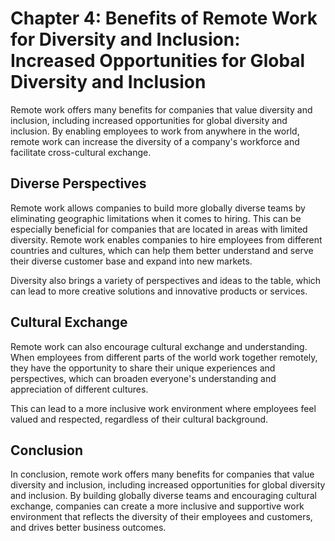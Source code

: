 Chapter 4: Benefits of Remote Work for Diversity and Inclusion: Increased Opportunities for Global Diversity and Inclusion
==========================================================================================================================

Remote work offers many benefits for companies that value diversity and inclusion, including increased opportunities for global diversity and inclusion. By enabling employees to work from anywhere in the world, remote work can increase the diversity of a company's workforce and facilitate cross-cultural exchange.

Diverse Perspectives
--------------------

Remote work allows companies to build more globally diverse teams by eliminating geographic limitations when it comes to hiring. This can be especially beneficial for companies that are located in areas with limited diversity. Remote work enables companies to hire employees from different countries and cultures, which can help them better understand and serve their diverse customer base and expand into new markets.

Diversity also brings a variety of perspectives and ideas to the table, which can lead to more creative solutions and innovative products or services.

Cultural Exchange
-----------------

Remote work can also encourage cultural exchange and understanding. When employees from different parts of the world work together remotely, they have the opportunity to share their unique experiences and perspectives, which can broaden everyone's understanding and appreciation of different cultures.

This can lead to a more inclusive work environment where employees feel valued and respected, regardless of their cultural background.

Conclusion
----------

In conclusion, remote work offers many benefits for companies that value diversity and inclusion, including increased opportunities for global diversity and inclusion. By building globally diverse teams and encouraging cultural exchange, companies can create a more inclusive and supportive work environment that reflects the diversity of their employees and customers, and drives better business outcomes.
